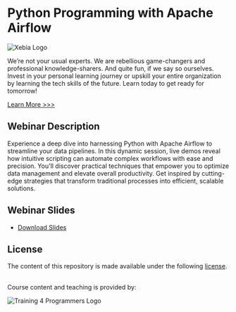 # Python Programming with Apache Airflow

![Xebia Logo](https://imagedelivery.net/VKawrzTPdVOU6XYN26Rvmg/80a8db15-9456-4922-1fb5-ccfaa2e30500/public "Xebia Logo")

We’re not your usual experts. We are rebellious game-changers and professional knowledge-sharers. And quite fun, if we say so ourselves. Invest in your personal learning journey or upskill your entire organization by learning the tech skills of the future. Learn today to get ready for tomorrow!

[Learn More >>>](https://xebia.com/academy)

## Webinar Description

Experience a deep dive into harnessing Python with Apache Airflow to streamline your data pipelines. In this dynamic session, live demos reveal how intuitive scripting can automate complex workflows with ease and precision. You'll discover practical techniques that empower you to optimize data management and elevate overall productivity. Get inspired by cutting-edge strategies that transform traditional processes into efficient, scalable solutions.

## Webinar Slides

- [Download Slides](./docs/slides.pdf)

## License

The content of this repository is made available under the following [license](LICENSE).

<br>
Course content and teaching is provided by:<br>

![Training 4 Programmers Logo](https://imagedelivery.net/VKawrzTPdVOU6XYN26Rvmg/1d56b364-4858-4cc6-84d5-89e14ce8e100/h=50,sharpen=1 "Training 4 Programmers Logo")
